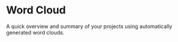 # Word Cloud


A quick overview and summary of your projects using automatically generated word clouds.

